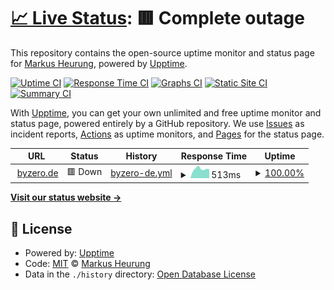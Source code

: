 # [📈 Live Status](https://muhh.github.io/muhh-upptime): <!--live status--> **🟥 Complete outage**

This repository contains the open-source uptime monitor and status page for [Markus Heurung](https://byzero.de), powered by [Upptime](https://github.com/upptime/upptime).

[![Uptime CI](https://github.com/muhh/muhh-upptime/workflows/Uptime%20CI/badge.svg)](https://github.com/muhh/muhh-upptime/actions?query=workflow%3A%22Uptime+CI%22)
[![Response Time CI](https://github.com/muhh/muhh-upptime/workflows/Response%20Time%20CI/badge.svg)](https://github.com/muhh/muhh-upptime/actions?query=workflow%3A%22Response+Time+CI%22)
[![Graphs CI](https://github.com/muhh/muhh-upptime/workflows/Graphs%20CI/badge.svg)](https://github.com/muhh/muhh-upptime/actions?query=workflow%3A%22Graphs+CI%22)
[![Static Site CI](https://github.com/muhh/muhh-upptime/workflows/Static%20Site%20CI/badge.svg)](https://github.com/muhh/muhh-upptime/actions?query=workflow%3A%22Static+Site+CI%22)
[![Summary CI](https://github.com/muhh/muhh-upptime/workflows/Summary%20CI/badge.svg)](https://github.com/muhh/muhh-upptime/actions?query=workflow%3A%22Summary+CI%22)

With [Upptime](https://upptime.js.org), you can get your own unlimited and free uptime monitor and status page, powered entirely by a GitHub repository. We use [Issues](https://github.com/muhh/muhh-upptime/issues) as incident reports, [Actions](https://github.com/muhh/muhh-upptime/actions) as uptime monitors, and [Pages](https://muhh.github.io/muhh-upptime) for the status page.

<!--start: status pages-->
<!-- This summary is generated by Upptime (https://github.com/upptime/upptime) -->
<!-- Do not edit this manually, your changes will be overwritten -->
<!-- prettier-ignore -->
| URL | Status | History | Response Time | Uptime |
| --- | ------ | ------- | ------------- | ------ |
| <img alt="" src="https://icons.duckduckgo.com/ip3/www.byzero.de.ico" height="13"> [byzero.de](https://www.byzero.de) | 🟥 Down | [byzero-de.yml](https://github.com/muhh/muhh-upptime/commits/HEAD/history/byzero-de.yml) | <details><summary><img alt="Response time graph" src="./graphs/byzero-de/response-time-week.png" height="20"> 513ms</summary><br><a href="https://muhh.github.io/muhh-upptime/history/byzero-de"><img alt="Response time 492" src="https://img.shields.io/endpoint?url=https%3A%2F%2Fraw.githubusercontent.com%2Fmuhh%2Fmuhh-upptime%2FHEAD%2Fapi%2Fbyzero-de%2Fresponse-time.json"></a><br><a href="https://muhh.github.io/muhh-upptime/history/byzero-de"><img alt="24-hour response time 746" src="https://img.shields.io/endpoint?url=https%3A%2F%2Fraw.githubusercontent.com%2Fmuhh%2Fmuhh-upptime%2FHEAD%2Fapi%2Fbyzero-de%2Fresponse-time-day.json"></a><br><a href="https://muhh.github.io/muhh-upptime/history/byzero-de"><img alt="7-day response time 513" src="https://img.shields.io/endpoint?url=https%3A%2F%2Fraw.githubusercontent.com%2Fmuhh%2Fmuhh-upptime%2FHEAD%2Fapi%2Fbyzero-de%2Fresponse-time-week.json"></a><br><a href="https://muhh.github.io/muhh-upptime/history/byzero-de"><img alt="30-day response time 500" src="https://img.shields.io/endpoint?url=https%3A%2F%2Fraw.githubusercontent.com%2Fmuhh%2Fmuhh-upptime%2FHEAD%2Fapi%2Fbyzero-de%2Fresponse-time-month.json"></a><br><a href="https://muhh.github.io/muhh-upptime/history/byzero-de"><img alt="1-year response time 490" src="https://img.shields.io/endpoint?url=https%3A%2F%2Fraw.githubusercontent.com%2Fmuhh%2Fmuhh-upptime%2FHEAD%2Fapi%2Fbyzero-de%2Fresponse-time-year.json"></a></details> | <details><summary><a href="https://muhh.github.io/muhh-upptime/history/byzero-de">100.00%</a></summary><a href="https://muhh.github.io/muhh-upptime/history/byzero-de"><img alt="All-time uptime 99.89%" src="https://img.shields.io/endpoint?url=https%3A%2F%2Fraw.githubusercontent.com%2Fmuhh%2Fmuhh-upptime%2FHEAD%2Fapi%2Fbyzero-de%2Fuptime.json"></a><br><a href="https://muhh.github.io/muhh-upptime/history/byzero-de"><img alt="24-hour uptime 100.00%" src="https://img.shields.io/endpoint?url=https%3A%2F%2Fraw.githubusercontent.com%2Fmuhh%2Fmuhh-upptime%2FHEAD%2Fapi%2Fbyzero-de%2Fuptime-day.json"></a><br><a href="https://muhh.github.io/muhh-upptime/history/byzero-de"><img alt="7-day uptime 100.00%" src="https://img.shields.io/endpoint?url=https%3A%2F%2Fraw.githubusercontent.com%2Fmuhh%2Fmuhh-upptime%2FHEAD%2Fapi%2Fbyzero-de%2Fuptime-week.json"></a><br><a href="https://muhh.github.io/muhh-upptime/history/byzero-de"><img alt="30-day uptime 100.00%" src="https://img.shields.io/endpoint?url=https%3A%2F%2Fraw.githubusercontent.com%2Fmuhh%2Fmuhh-upptime%2FHEAD%2Fapi%2Fbyzero-de%2Fuptime-month.json"></a><br><a href="https://muhh.github.io/muhh-upptime/history/byzero-de"><img alt="1-year uptime 99.88%" src="https://img.shields.io/endpoint?url=https%3A%2F%2Fraw.githubusercontent.com%2Fmuhh%2Fmuhh-upptime%2FHEAD%2Fapi%2Fbyzero-de%2Fuptime-year.json"></a></details>

<!--end: status pages-->

[**Visit our status website →**](https://muhh.github.io/muhh-upptime)

## 📄 License

- Powered by: [Upptime](https://github.com/upptime/upptime)
- Code: [MIT](./LICENSE) © [Markus Heurung](https://byzero.de)
- Data in the `./history` directory: [Open Database License](https://opendatacommons.org/licenses/odbl/1-0/)

